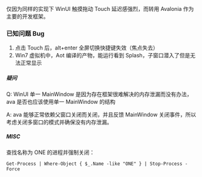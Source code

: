 仅因为同样的实现下 WinUI 触摸拖动 Touch 延迟感强烈，而转用 Avalonia 作为主要的开发框架。

### 已知问题 Bug

1. 点击 Touch 后，alt+enter 全屏切换快捷键失效（焦点失去）
2. Win7 虚拟机中，Aot 编译的产物，能运行看到 Splash，子窗口潜入了但是无法正常显示

##### 疑问

Q: WinUI 单一 MainWindow 是因为存在框架很难解决的内存泄漏而没有办法，ava 是否也应该使用单一 MainWindow 的结构

A: ava 能够正常依赖父窗口关闭而关闭，并且反馈 MainWindow 关闭事件，所以考虑关闭多窗口的模式并确保没有内存泄漏。

##### MISC

查找名称为 ONE 的进程并强制关闭：

`Get-Process | Where-Object { $_.Name -like "ONE" } | Stop-Process -Force`
